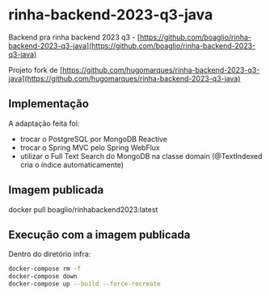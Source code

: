 
# rinha-backend-2023-q3-java

Backend pra rinha backend 2023 q3 - [https://github.com/boaglio/rinha-backend-2023-q3-java](https://github.com/boaglio/rinha-backend-2023-q3-java)

Projeto fork de   [https://github.com/hugomarques/rinha-backend-2023-q3-java](https://github.com/hugomarques/rinha-backend-2023-q3-java)

## Implementação

A adaptação feita foi:

- trocar o PostgreSQL por MongoDB Reactive
- trocar o Spring MVC pelo  Spring WebFlux
- utilizar o Full Text Search do MongoDB na classe domain (@TextIndexed  cria o índice automaticamente)

## Imagem publicada

docker pull boaglio/rinhabackend2023:latest

## Execução com a imagem publicada

Dentro do diretório infra:

```bash
docker-compose rm -f
docker-compose down
docker-compose up --build --force-recreate
```

